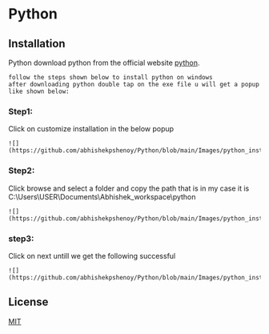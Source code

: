 # Python

## Installation
Python 
download python from the official website [python](https://www.python.org/ftp/python/3.9.5/python-3.9.5-amd64.exe).
```
follow the steps shown below to install python on windows
after downloading python double tap on the exe file u will get a popup like shown below:
```
### Step1:

Click on customize installation in the below popup
```
![](https://github.com/abhishekpshenoy/Python/blob/main/Images/python_installation/img1.PNG)
```
### Step2:

Click browse and select a folder and copy the path that is in my case it is C:\Users\USER\Documents\Abhishek_workspace\python
```
![](https://github.com/abhishekpshenoy/Python/blob/main/Images/python_installation/img2.PNG)
```
### step3:

Click on next untill we get the following successful 
```
![](https://github.com/abhishekpshenoy/Python/blob/main/Images/python_installation/img2.PNG)
```
## License
[MIT](https://choosealicense.com/licenses/mit/)